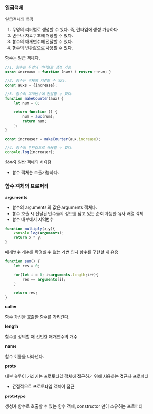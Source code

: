 ### 일급객체

일급객체의 특징

1. 무명의 리터럴로 생성할 수 있다. 즉, 런타임에 생성 가능하다
2. 변수나 자료구조에 저장할 수 있다.
3. 함수의 매개변수에 전달할 수 있다.
4. 함수의 반환값으로 사용할 수 있다.

함수는 일급 객체다.

```jsx
//1. 함수는 무명의 리터럴로 생성 가능
const increase = function (num) { return ++num; } 

//2. 함수는 객체에 저장할 수 있다.
const auxs = {increase};

//3. 함수의 매개변수에 전달할 수 있다.
function makeCounter(aux) {
	let num = 0;
	
	return function () {
		num = aux(num);
		return num;
	};
}

const increaser = makeCounter(aux.increase);

//4. 함수의 반환값으로 사용할 수 있다.
console.log(increaser);
```

함수와 일반 객체의 차이점

- 함수 객체는 호출가능하다.

### 함수 객체의 프로퍼티

**arguments**

- 함수의 arguments 의 값은 arguments 객체다.
- 함수 호출 시 전달된 인수들의 정보를 담고 있는 순회 가능한 유사 배열 객체
- 함수 내부에서 지역변수

```jsx
function multiply(x,y){
	console.log(arguments);
	return x * y;
}
```

매개변수 개수를 확정할 수 없는 가변 인자 함수를 구현할 때 유용

```jsx
function sum() {
	let res = 0;
	
	for(let i = 0; i<arguments.length;i++){
		res += arguments[i];
	}
	
	return res;
}
```

**caller**

함수 자신을 호출한 함수를 가리킨다.

**length**

함수를 정의할 때 선언한 매개변수의 개수

**name**

함수 이름을 나타낸다.

****proto****

내부 슬롯이 가리키는 프로토타입 객체에 접근하기 위해 사용하는 접근자 프로퍼티

- 간접적으로 프로토타입 객체이 접근

**prototype**

생성자 함수로 호출할 수 있는 함수 객체, constructor 만이 소유하는 프로퍼티